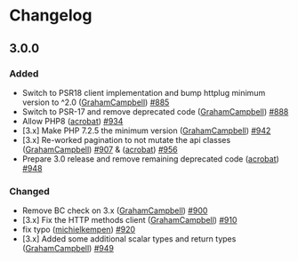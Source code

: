 # Changelog

## 3.0.0

### Added
- Switch to PSR18 client implementation and bump httplug minimum version to ^2.0 ([GrahamCampbell](https://github.com/GrahamCampbell)) [#885](https://github.com/KnpLabs/php-github-api/issues/885)
- Switch to PSR-17 and remove deprecated code ([GrahamCampbell](https://github.com/GrahamCampbell)) [#888](https://github.com/KnpLabs/php-github-api/issues/888)
- Allow PHP8 ([acrobat](https://github.com/acrobat)) [#934](https://github.com/KnpLabs/php-github-api/issues/934)
- [3.x] Make PHP 7.2.5 the minimum version ([GrahamCampbell](https://github.com/GrahamCampbell)) [#942](https://github.com/KnpLabs/php-github-api/issues/942)
- [3.x] Re-worked pagination to not mutate the api classes ([GrahamCampbell](https://github.com/GrahamCampbell)) [#907](https://github.com/KnpLabs/php-github-api/issues/907) & ([acrobat](https://github.com/acrobat)) [#956](https://github.com/KnpLabs/php-github-api/issues/956)
- Prepare 3.0 release and remove remaining deprecated code ([acrobat](https://github.com/acrobat)) [#948](https://github.com/KnpLabs/php-github-api/issues/948)

### Changed
- Remove BC check on 3.x ([GrahamCampbell](https://github.com/GrahamCampbell)) [#900](https://github.com/KnpLabs/php-github-api/issues/900)
- [3.x] Fix the HTTP methods client ([GrahamCampbell](https://github.com/GrahamCampbell)) [#910](https://github.com/KnpLabs/php-github-api/issues/910)
- fix typo ([michielkempen](https://github.com/michielkempen)) [#920](https://github.com/KnpLabs/php-github-api/issues/920)
- [3.x] Added some additional scalar types and return types ([GrahamCampbell](https://github.com/GrahamCampbell)) [#949](https://github.com/KnpLabs/php-github-api/issues/949)
